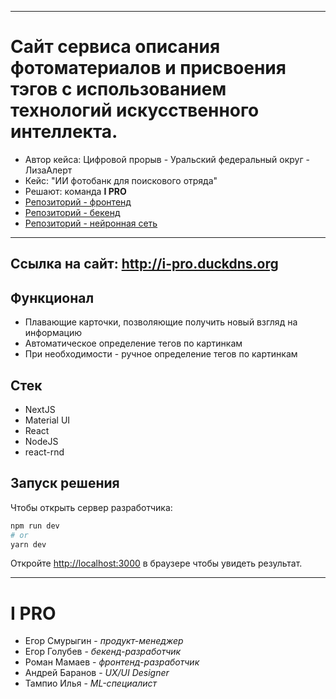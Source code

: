 
---
# Сайт сервиса описания фотоматериалов и присвоения тэгов с использованием технологий искусственного интеллекта.
- Автор кейса: Цифровой прорыв - Уральский федеральный округ - ЛизаАлерт
- Кейс: "ИИ фотобанк для поискового отряда"
- Решают: команда **I PRO**
- [Репозиторий - фронтенд](https://github.com/i-pro-lizaalert/frontend-nextjs)
- [Репозиторий - бекенд](https://github.com/i-pro-lizaalert/backend-fastapi)
- [Репозиторий - нейронная сеть](https://github.com/i-pro-lizaalert/ml-torch-fastapi)
---


<!-- Добавить скриншот лендинга или какого-нибудь красивого экрана с карточками -->
## Ссылка на сайт: http://i-pro.duckdns.org

## Функционал
- Плавающие карточки, позволяющие получить новый взгляд на информацию
- Автоматическое определение тегов по картинкам
- При необходимости - ручное определение тегов по картинкам


## Стек
- NextJS
- Material UI
- React
- NodeJS
- react-rnd

## Запуск решения 
Чтобы открыть сервер разработчика:
```bash
npm run dev
# or
yarn dev
```
Откройте [http://localhost:3000](http://localhost:3000) в браузере чтобы увидеть результат.



---
# I PRO
- Егор Смурыгин - _продукт-менеджер_
- Егор Голубев - _бекенд-разработчик_
- Роман Мамаев - _фронтенд-разработчик_
- Андрей Баранов - _UX/UI Designer_
- Тампио Илья - _ML-специалист_
